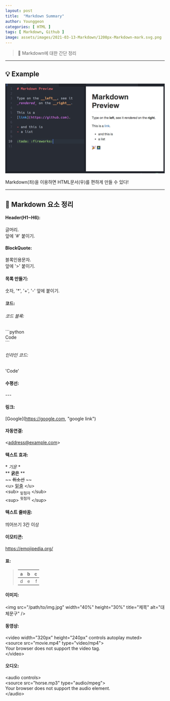 ```yaml
---
layout: post
title:  "Markdown Summary"
author: Younggeon
categories: [ HTML ]
tags: [ Markdown, Github ]
image: assets/images/2021-03-13-Markdown/1200px-Markdown-mark.svg.png
---
```


> 👻 Markdown에 대한 간단 정리

---

## 💡 Example

<img src="/assets/images/2021-03-13-Markdown/Markdown_Example.jpg" title="markdown example" alt="markdown example" />

Markdown(좌)을 이용하면 HTML문서(우)를 편하게 만들 수 있다!

---

## 📌 Markdown 요소 정리

#### Header(H1~H6):
글머리.   
앞에 '#' 붙이기.
#### BlockQuote:
블록인용문자.   
앞에 '>' 붙이기.
#### 목록 만들기:
숫자, '*', '+', '-' 앞에 붙이기.
#### 코드:
###### 코드 블록:
\`\`\`python   
Code   
\`\`\`
###### 인라인 코드:
\'Code\'
#### 수평선:
\-\-\-
#### 링크:
\[Google\]\(https://google.com, "google link"\)
#### 자동연결:
\<address@example.com\>
#### 텍스트 효과:
\* *기운* \*   
\*\* **굵은** \*\*   
\~\~ ~~취소선~~ \~\~   
\<u\> <u>밑줄</u> \</u\>   
\<sub\> <sub>밑첨자</sub> \</sub\>   
\<sup\> <sup>윗첨자</sup> \</sup\>   
#### 텍스트 줄바꿈:
띄어쓰기 3칸 이상
#### 이모티콘:
https://emojipedia.org/
#### 표:

> | a | b | c |
> |---|:---:|---:|
> | d | e | f |

#### 이미지:
\<img src="/path/to/img.jpg" width="40%" height="30%" title="제목" alt="대체문구" /\>
#### 동영상:
\<video width="320px" height="240px" controls autoplay muted\>   
  \<source src="movie.mp4" type="video/mp4"\>   
Your browser does not support the video tag.   
\</video\>   
#### 오디오:
\<audio controls\>   
  \<source src="horse.mp3" type="audio/mpeg"\>   
Your browser does not support the audio element.   
\</audio\>

